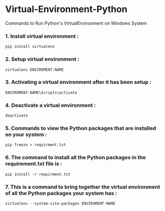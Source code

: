 # Virtual-Environment-Python
Commands to Run Python's VirtualEnvironment on Windows System
### 1. Install virtual environment :
```terminal
pip install virtualenv
```

### 2. Setup virtual environment :
```terminal
virtualenv ENVIROMENT-NAME
```

### 3. Activating a virtual environment after it has been setup : 
```terminal
ENVIROMENT-NAME\Scripts\activate
```

### 4. Deactivate a virtual environment : 
```terminal
deactivate
```

### 5. Commands to view the Python packages that are installed on your system : 
```terminal
pip freeze > requirment.txt
```

### 6. The command to install all the Python packages in the requirement.txt file is : 
```terminal
pip install -r requirment.txt
```

### 7. This is a command to bring together the virtual environment of all the Python packages your system has : 
```terminal
virtualenv --system-site-packages ENVIROMENT-NAME
```